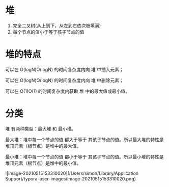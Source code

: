 # 堆
 1. 完全二叉树(从上到下，从左到右依次被填满)
 2. 每个节点的值小于等于孩子节点的值

# 堆的特点
可以在 O(logN)O(logN) 的时间复杂度内向 堆 中插入元素；

可以在 O(logN)O(logN) 的时间复杂度内向 堆 中删除元素；

可以在 O(1)O(1) 的时间复杂度内获取 堆 中的最大值或最小值。

# 分类
堆 有两种类型：最大堆 和 最小堆。

最大堆：堆中每一个节点的值 都大于等于 其孩子节点的值。所以最大堆的特性是 堆顶元素（根节点）是堆中的最大值。

最小堆：堆中每一个节点的值 都小于等于 其孩子节点的值。所以最小堆的特性是 堆顶元素（根节点）是堆中的最小值。

![image-20210515153310020](/Users/simon/Library/Application Support/typora-user-images/image-20210515153310020.png)